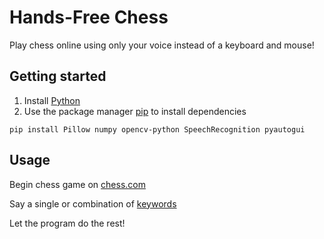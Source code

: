 # Hands-Free Chess
Play chess online using only your voice instead of a keyboard and mouse!

## Getting started
1. Install [Python](https://www.python.org/downloads/)
2. Use the package manager [pip](https://pip.pypa.io/en/stable/) to install dependencies

```pip install Pillow numpy opencv-python SpeechRecognition pyautogui```

## Usage
Begin chess game on [chess.com](https://www.chess.com)

Say a single or combination of [keywords](res/keywords.txt)

Let the program do the rest!
